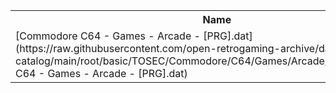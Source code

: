<table>
<tr><th>Name</th><th>Size</th></tr>
<tr><td>
[Commodore C64 - Games - Arcade - [PRG].dat](https://raw.githubusercontent.com/open-retrogaming-archive/dat-catalog/main/root/basic/TOSEC/Commodore/C64/Games/Arcade/[PRG]/Commodore C64 - Games - Arcade - [PRG].dat)
</td><td>2373107</td></tr>
</table>
